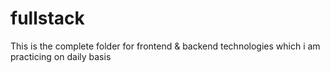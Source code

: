 # fullstack
This is the complete folder for frontend & backend technologies which i am practicing on daily basis
